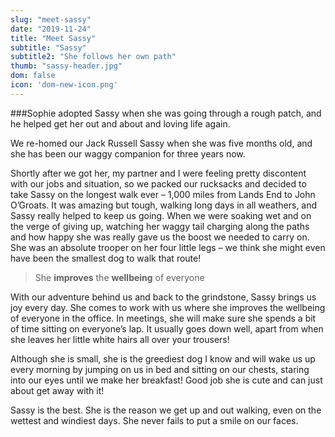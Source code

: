 ```yaml
---
slug: "meet-sassy"
date: "2019-11-24"
title: "Meet Sassy"
subtitle: "Sassy"
subtitle2: "She follows her own path"
thumb: "sassy-header.jpg"
dom: false
icon: 'dom-new-icon.png'
---
```


###Sophie adopted Sassy when she was going through a rough patch, and he helped get her out and about and loving life again.

We re-homed our Jack Russell Sassy when she was five months old, and she has been our waggy companion for three years now. 

Shortly after we got her, my partner and I were feeling pretty discontent with our jobs and situation, so we packed our rucksacks and decided to take Sassy on the longest walk ever – 1,000 miles from Lands End to John O’Groats. It was amazing but tough, walking long days in all weathers, and Sassy really helped to keep us going. When we were soaking wet and on the verge of giving up, watching her waggy tail charging along the paths and how happy she was really gave us the boost we needed to carry on. She was an absolute trooper on her four little legs – we think she might even have been the smallest dog to walk that route! 

> She **improves** the **wellbeing** of everyone

With our adventure behind us and back to the grindstone, Sassy brings us joy every day. She comes to work with us where she improves the wellbeing of everyone in the office. In meetings, she will make sure she spends a bit of time sitting on everyone’s lap. It usually goes down well, apart from when she leaves her little white hairs all over your trousers! 

Although she is small, she is the greediest dog I know and will wake us up every morning by jumping on us in bed and sitting on our chests, staring into our eyes until we make her breakfast! Good job she is cute and can just about get away with it! 

Sassy is the best. She is the reason we get up and out walking, even on the wettest and windiest days. She never fails to put a smile on our faces. 
